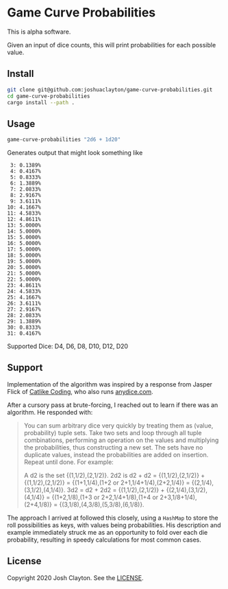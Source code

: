 # Game Curve Probabilities

This is alpha software.

Given an input of dice counts, this will print probabilities for each possible value.

## Install

```sh
git clone git@github.com:joshuaclayton/game-curve-probabilities.git
cd game-curve-probabilities
cargo install --path .
```

## Usage

```sh
game-curve-probabilities "2d6 + 1d20"
```

Generates output that might look something like

```
 3: 0.1389%
 4: 0.4167%
 5: 0.8333%
 6: 1.3889%
 7: 2.0833%
 8: 2.9167%
 9: 3.6111%
10: 4.1667%
11: 4.5833%
12: 4.8611%
13: 5.0000%
14: 5.0000%
15: 5.0000%
16: 5.0000%
17: 5.0000%
18: 5.0000%
19: 5.0000%
20: 5.0000%
21: 5.0000%
22: 5.0000%
23: 4.8611%
24: 4.5833%
25: 4.1667%
26: 3.6111%
27: 2.9167%
28: 2.0833%
29: 1.3889%
30: 0.8333%
31: 0.4167%
```

Supported Dice: D4, D6, D8, D10, D12, D20

## Support

Implementation of the algorithm was inspired by a response from Jasper Flick of
[Catlike Coding](https://catlikecoding.com/), who also runs
[anydice.com](https://anydice.com/).

After a cursory pass at brute-forcing, I reached out to learn if there was an
algorithm. He responded with:

> You can sum arbitrary dice very quickly by treating them as (value, probability) tuple sets. Take two sets and loop through all tuple combinations, performing an operation on the values and multiplying the probabilities, thus constructing a new set. The sets have no duplicate values, instead the probabilities are added on insertion. Repeat until done. For example:
>
> A d2 is the set {(1,1/2),(2,1/2)}.
> 2d2 is d2 + d2 = {(1,1/2),(2,1/2)} + {(1,1/2),(2,1/2)} = {(1+1,1/4),(1+2 or 2+1,1/4+1/4),(2+2,1/4)} = {(2,1/4),(3,1/2),(4,1/4)}.
> 3d2 = d2 + 2d2 =  {(1,1/2),(2,1/2)} + {(2,1/4),(3,1/2),(4,1/4)} = {(1+2,1/8),(1+3 or 2+2,1/4+1/8),(1+4 or 2+3,1/8+1/4),(2+4,1/8)} = {(3,1/8),(4,3/8),(5,3/8),(6,1/8)}.

The approach I arrived at followed this closely, using a `HashMap` to store the
roll possibilities as keys, with values being probabilities. His description
and example immediately struck me as an opportunity to fold over each die
probability, resulting in speedy calculations for most common cases.

## License

Copyright 2020 Josh Clayton. See the [LICENSE](LICENSE).
